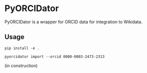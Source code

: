 # PyORCIDator

PyORCIDator is a wrapper for ORCID data for integration to Wikidata.

## Usage

```
pip install -e .

pyorcidator import --orcid 0000-0003-2473-2313
```

(in construction)
